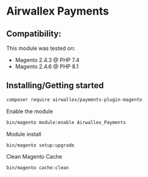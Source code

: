 # Airwallex Payments

## Compatibility:

This module was tested on:
* Magento 2.4.3 @ PHP 7.4
* Magento 2.4.6 @ PHP 8.1

## Installing/Getting started 

```bash
composer require airwallex/payments-plugin-magento
```

Enable the module
```bash
bin/magento module:enable Airwallex_Payments
```

Module install
```bash
bin/magento setup:upgrade
```

Clean Magento Cache
```bash
bin/magento cache:clean
```

